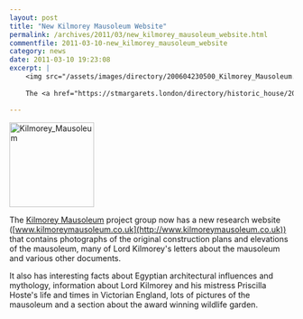 ```yaml
---
layout: post
title: "New Kilmorey Mausoleum Website"
permalink: /archives/2011/03/new_kilmorey_mausoleum_website.html
commentfile: 2011-03-10-new_kilmorey_mausoleum_website
category: news
date: 2011-03-10 19:23:08
excerpt: |
    <img src="/assets/images/directory/200604230500_Kilmorey_Mausoleum.jpg"  alt="Kilmorey_Mausoleum" class="photo right" width="150" height="150" />
    
    The <a href="https://stmargarets.london/directory/historic_house/200604230500">Kilmorey Mausoleum</a> project group now has a new research website ("www.kilmoreymausoleum.co.uk":http://www.kilmoreymausoleum.co.uk) that contains photographs of the original construction plans and elevations of the mausoleum, many of Lord Kilmorey's letters about the mausoleum and various other documents.

---
```


<img src="/assets/images/directory/200604230500_Kilmorey_Mausoleum.jpg"  alt="Kilmorey_Mausoleum" class="photo right" width="150" height="150" />

The [Kilmorey Mausoleum](/directory/historic_house/200604230500) project group now has a new research website ([www.kilmoreymausoleum.co.uk](http://www.kilmoreymausoleum.co.uk)) that contains photographs of the original construction plans and elevations of the mausoleum, many of Lord Kilmorey's letters about the mausoleum and various other documents.

It also has interesting facts about Egyptian architectural influences and mythology, information about Lord Kilmorey and his mistress Priscilla Hoste's life and times in Victorian England, lots of pictures of the mausoleum and a section about the award winning wildlife garden.
